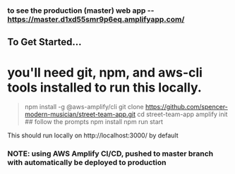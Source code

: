 ### to see the production (master) web app -- https://master.d1xd55smr9p6eq.amplifyapp.com/

## To Get Started... 
# you'll need git, npm, and aws-cli tools installed to run this locally.
> npm install -g @aws-amplify/cli
> git clone https://github.com/spencer-modern-musician/street-team-app.git
> cd street-team-app
> amplify init ## follow the prompts
> npm install
> npm run start

This should run locally on http://localhost:3000/ by default


### NOTE: using AWS Amplify CI/CD, pushed to master branch with automatically be deployed to production
